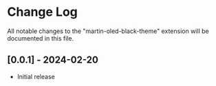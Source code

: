 # Change Log

All notable changes to the "martin-oled-black-theme" extension will be documented in this file.

## [0.0.1] - 2024-02-20

- Initial release
